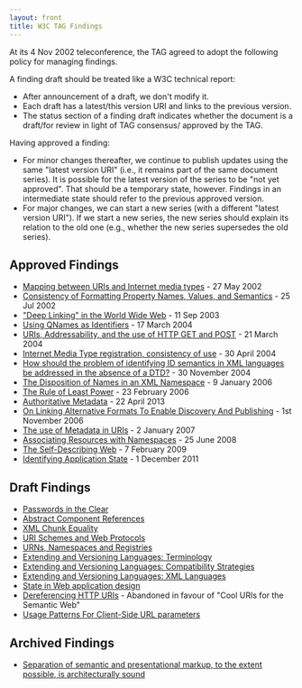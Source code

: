 ```yaml
---
layout: front
title: W3C TAG Findings
---
```


At its 4 Nov 2002 teleconference, the TAG agreed to adopt the following policy for managing findings.

A finding draft should be treated like a W3C technical report:

* After announcement of a draft, we don't modify it.
* Each draft has a latest/this version URI and links to the previous version.
* The status section of a finding draft indicates whether the document is a draft/for review in light of TAG consensus/ approved by the TAG.

Having approved a finding:

* For minor changes thereafter, we continue to publish updates using the same "latest version URI" (i.e., it remains part of the same document series). It is possible for the latest version of the series to be "not yet approved". That should be a temporary state, however. Findings in an intermediate state should refer to the previous approved version.
* For major changes, we can start a new series (with a different "latest version URI"). If we start a new series, the new series should explain its relation to the old one (e.g., whether the new series supersedes the old series).

## Approved Findings

* [Mapping between URIs and Internet media types](http://www.w3.org/2001/tag/2002/01-uriMediaType-9) - 27 May 2002
* [Consistency of Formatting Property Names, Values, and Semantics](http://www.w3.org/2001/tag/doc/formatting-properties.html) - 25 Jul 2002
* ["Deep Linking" in the World Wide Web](http://www.w3.org/2001/tag/doc/deeplinking-20030911) - 11 Sep 2003
* [Using QNames as Identifiers](http://www.w3.org/2001/tag/doc/qnameids.html) - 17 March 2004
* [URIs, Addressability, and the use of HTTP GET and POST](http://www.w3.org/2001/tag/doc/whenToUseGet.html) - 21 March 2004
* [Internet Media Type registration, consistency of use](http://www.w3.org/2001/tag/2004/0430-mime) - 30 April 2004
* [How should the problem of identifying ID semantics in XML languages be addressed in the absence of a DTD?](http://www.w3.org/2001/tag/doc/xmlIDSemantics-32.html) - 30 November 2004
* [The Disposition of Names in an XML Namespace](http://www.w3.org/2001/tag/doc/namespaceState.html) - 9 January 2006
* [The Rule of Least Power](http://www.w3.org/2001/tag/doc/leastPower.html) - 23 February 2006
* [Authoritative Metadata](http://www.w3.org/2001/tag/doc/mime-respect-20130422) - 22 April 2013
* [On Linking Alternative Formats To Enable Discovery And Publishing](http://www.w3.org/2001/tag/doc/alternatives-discovery.html) - 1st November 2006
* [The use of Metadata in URIs](http://www.w3.org/2001/tag/doc/metaDataInURI-31.html) - 2 January 2007
* [Associating Resources with Namespaces](http://www.w3.org/2001/tag/doc/nsDocuments/) - 25 June 2008
* [The Self-Describing Web](http://www.w3.org/2001/tag/doc/selfDescribingDocuments.html) - 7 February 2009
* [Identifying Application State](http://www.w3.org/2001/tag/doc/IdentifyingApplicationState) - 1 December 2011

## Draft Findings

* [Passwords in the Clear](http://www.w3.org/2001/tag/doc/passwordsInTheClear-52)
* [Abstract Component References](http://www.w3.org/2001/tag/doc/abstractComponentRefs.html)
* [XML Chunk Equality](http://www.w3.org/2001/tag/doc/xmlChunkEquality.html)
* [URI Schemes and Web Protocols](http://www.w3.org/2001/tag/doc/SchemeProtocols.html)
* [URNs, Namespaces and Registries](http://www.w3.org/2001/tag/doc/URNsAndRegistries-50.html)
* [Extending and Versioning Languages: Terminology](http://www.w3.org/2001/tag/doc/versioning)
* [Extending and Versioning Languages: Compatibility Strategies](http://www.w3.org/2001/tag/doc/versioning-compatibility-strategies)
* [Extending and Versioning Languages: XML Languages](http://www.w3.org/2001/tag/doc/versioning-xml)
* [State in Web application design](http://www.w3.org/2001/tag/doc/state.html)
* [Dereferencing HTTP URIs](http://www.w3.org/2001/tag/doc/httpRange-14/2007-08-31/HttpRange-14) - Abandoned in favour of "Cool URIs for the Semantic Web"
* [Usage Patterns For Client-Side URL parameters](http://www.w3.org/TR/hash-in-uri/)


## Archived Findings

* [Separation of semantic and presentational markup, to the extent possible, is architecturally sound](http://www.w3.org/2001/tag/doc/contentPresentation-26.html)
